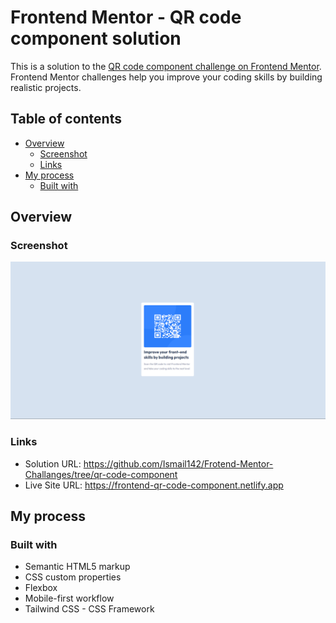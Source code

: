 # Frontend Mentor - QR code component solution
This is a solution to the [QR code component challenge on Frontend Mentor](https://www.frontendmentor.io/challenges/qr-code-component-iux_sIO_H). Frontend Mentor challenges help you improve your coding skills by building realistic projects. 

## Table of contents

- [Overview](#overview)
  - [Screenshot](#screenshot)
  - [Links](#links)
- [My process](#my-process)
  - [Built with](#built-with)
 
## Overview

### Screenshot
![](./images/screenshot/desktop.png)

### Links

- Solution URL: https://github.com/Ismail142/Frotend-Mentor-Challanges/tree/qr-code-component
- Live Site URL: https://frontend-qr-code-component.netlify.app

## My process

### Built with
- Semantic HTML5 markup
- CSS custom properties
- Flexbox
- Mobile-first workflow
- Tailwind CSS - CSS Framework
